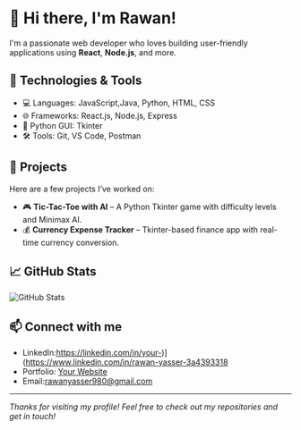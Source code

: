# 👋 Hi there, I'm Rawan!

I'm a passionate web developer who loves building user-friendly applications using **React**, **Node.js**, and more.

## 🔧 Technologies & Tools
- 💻 Languages: JavaScript,Java, Python, HTML, CSS
- 🌐 Frameworks: React.js, Node.js, Express
- 🐍 Python GUI: Tkinter
- 🛠️ Tools: Git, VS Code, Postman

## 🚀 Projects
Here are a few projects I’ve worked on:
- 🎮 **Tic-Tac-Toe with AI** – A Python Tkinter game with difficulty levels and Minimax AI.
- 💰 **Currency Expense Tracker** – Tkinter-based finance app with real-time currency conversion.

## 📈 GitHub Stats
![GitHub Stats](https://github-readme-stats.vercel.app/api?username=RawanYasser297&show_icons=true&theme=radical)

## 📫 Connect with me
- LinkedIn:https://linkedin.com/in/your-)](https://www.linkedin.com/in/rawan-yasser-3a4393318
- Portfolio: [Your Website](https://your-portfolio.com)
- Email:rawanyasser980@gmail.com

---

_Thanks for visiting my profile! Feel free to check out my repositories and get in touch!_

